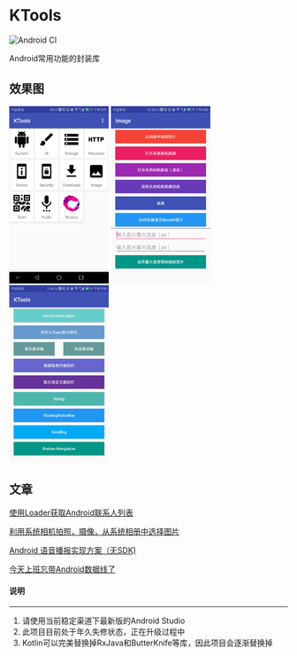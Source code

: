 # KTools
![Android CI](https://github.com/jiangkang/KTools/workflows/Android%20CI/badge.svg)

Android常用功能的封装库

## 效果图
<div>
    <img src="/capture/home_page.png" width="180" height="320" alt="首页"/>
    <img src="/capture/image.png" width="180" height="320" alt="Image"/>
    <img src="/capture/ui.png" width="180" height="320" alt="UI"/>
</div>


## 文章
[使用Loader获取Android联系人列表](http://www.jianshu.com/p/b5147124590e)

[利用系统相机拍照，摄像，从系统相册中选择图片](http://www.jianshu.com/p/4afa67766ea4)

[Android 语音播报实现方案（无SDK)](https://www.jianshu.com/p/df2022b3937d)

[今天上班忘带Android数据线了](https://www.jianshu.com/p/15a59440ec2b)


#### 说明
---

1. 请使用当前稳定渠道下最新版的Android Studio
2. 此项目目前处于年久失修状态，正在升级过程中
3. Kotlin可以完美替换掉RxJava和ButterKnife等库，因此项目会逐渐替换掉

